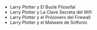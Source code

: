 * Larry Plotter y El Bucle Filosofal
* Larry Plotter y La Clave Secreta del Wifi
* Larry Plotter y el Prisionero del Firewall
* Larry Plotter y el Malware de Softonic
